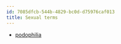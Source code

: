```yaml
---
id: 7085dfcb-544b-4829-bc0d-d75976caf013
title: Sexual terms
---
```


-   [podophilia](20201029200235-podophilia)
